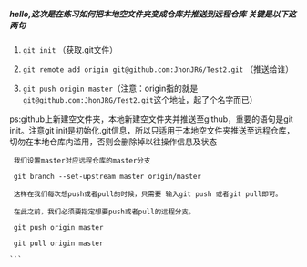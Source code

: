 ##### hello,这次是在练习如何把本地空文件夹变成仓库并推送到远程仓库 关键是以下这两句

 1. ```git init``` （获取.git文件）

 2. ```git remote add origin git@github.com:JhonJRG/Test2.git``` （推送给谁）
 
 3. ```git push origin master```（注意：origin指的就是```git@github.com:JhonJRG/Test2.git```这个地址，起了个名字而已）

  ps:github上新建空文件夹，本地新建空文件夹并推送至github，重要的语句是git init。注意git init是初始化.git信息，所以只适用于本地空文件夹推送至远程仓库，切勿在本地仓库内滥用，否则会删除掉以往操作信息及状态
  
  
 ````
  我们设置master对应远程仓库的master分支

  git branch --set-upstream master origin/master

  这样在我们每次想push或者pull的时候，只需要 输入git push 或者git pull即可。

  在此之前，我们必须要指定想要push或者pull的远程分支。

  git push origin master

  git pull origin master
  
```
